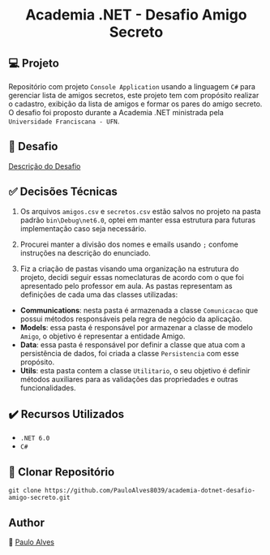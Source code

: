 <h1 align="center">Academia .NET - Desafio Amigo Secreto</h1>

## :computer: Projeto

Repositório com projeto `Console Application` usando a linguagem `C#` para gerenciar lista de amigos secretos, este projeto tem com propósito realizar o cadastro, exibição da lista de amigos e formar os pares do amigo secreto. O desafio foi proposto durante a Academia .NET ministrada pela `Universidade Franciscana - UFN`.

## :page_facing_up: Desafio

[Descrição do Desafio](https://github.com/ricardosma/academia_DotNet_5/blob/main/anotacoesAlexandre/aulas.md)

## :white_check_mark: Decisões Técnicas

1. Os arquivos `amigos.csv` e `secretos.csv` estão salvos no projeto na pasta padrão `bin\Debug\net6.0`, optei em manter essa estrutura para futuras implementação caso seja necessário.

2. Procurei manter a divisão dos nomes e emails usando `;` confome instruções na descrição do enunciado. 

3. Fiz a criação de pastas visando uma organização na estrutura do projeto, decidi seguir essas nomeclaturas de acordo com o que foi apresentado pelo professor em aula. As pastas representam as definições de cada uma das classes utilizadas:

- <b>Communications</b>: nesta pasta é armazenada a classe `Comunicacao` que possui métodos responsáveis pela regra de negócio da aplicação.
- <b>Models</b>: essa pasta é responsável por armazenar a classe de modelo `Amigo`, o objetivo é representar a entidade Amigo.
- <b>Data</b>: essa pasta é responsável por definir a classe que atua com a persistência de dados, foi criada a classe `Persistencia` com esse propósito.
- <b>Utils</b>: esta pasta contem a classe `Utilitario`, o seu objetivo é definir métodos auxiliares para as validações das propriedades e outras funcionalidades.

## ✔️ Recursos Utilizados

- ``.NET 6.0``
- ``C#``

## :floppy_disk: Clonar Repositório

```git clone https://github.com/PauloAlves8039/academia-dotnet-desafio-amigo-secreto.git```

## Author
:boy: [Paulo Alves](https://github.com/PauloAlves8039)

